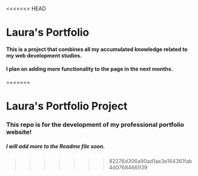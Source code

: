 <<<<<<< HEAD
# Laura's Portfolio

#### This is a project that combines all my accumulated knowledge related to my web development studies. 

#### I plan on adding more functionality to the page in the next months.
=======
# Laura's Portfolio Project

### This repo is for the development of my professional portfolio website! 
##### I will add more to the Readme file soon.
>>>>>>> 82276d306a90ad1ae3e164361fab4d0768466939
